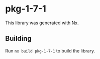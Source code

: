 # pkg-1-7-1

This library was generated with [Nx](https://nx.dev).

## Building

Run `nx build pkg-1-7-1` to build the library.
